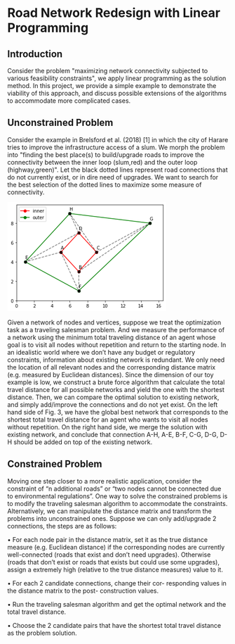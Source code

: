 # Road Network Redesign with Linear Programming

## Introduction

Consider the problem "maximizing network connectivity subjected to various feasibility constraints", we apply linear programming as the solution
method. In this project, we provide a simple example to demonstrate the viability of this approach, and discuss possible extensions of the algorithms to accommodate more complicated cases.

## Unconstrained Problem 

Consider the example in Brelsford et al. (2018) [1] in which the city of Harare tries to improve the infrastructure access of a slum. We morph the problem into "finding the best place(s) to build/upgrade roads to improve the connectivity between the inner loop (slum,red) and the outer loop (highway,green)". Let the black dotted lines represent road connections that do not currently exist, or in dire need of upgrades. We want to search for the best selection of the dotted lines to maximize some measure of connectivity.

![alt text](https://github.com/johnyangyue/tsp-based-urban-planning/blob/b41bdefcebbc0d6c43812684eb976846bd2a65c7/figs/tsp_sample_init.png)

Given a network of nodes and vertices, suppose we treat the optimization task as a traveling salesman problem. And we measure the performance of a network using the minimum total traveling distance of an agent whose goal is to visit all nodes without repetition and return to the starting node. In an idealistic world where we don’t have any budget or regulatory constraints, information about existing network is redundant. We only need the location of all relevant nodes and the corresponding distance matrix (e.g. measured by Euclidean distances). Since the dimension of our toy example is low, we construct a brute force algorithm that calculate the total travel distance for all possible networks and yield the one with the shortest distance. Then, we can compare the optimal solution to existing network, and simply add/improve the connections and do not yet exist. On the left hand side of Fig. 3, we have the global best network that corresponds to the shortest total travel distance for an agent who wants to visit all nodes without repetition. On the right hand side, we merge the solution with existing network, and conclude that connection A-H, A-E, B-F, C-G, D-G, D-H should be added on top of the existing network.

## Constrained Problem

Moving one step closer to a more realistic application, consider the constraint of “n additional roads” or “two nodes cannot be connected due to environmental regulations”. One way to solve the constrained problems is to modify the traveling salesman algorithm to accommodate the constraints. Alternatively, we can manipulate the distance matrix and transform the problems into unconstrained ones. Suppose we can only add/upgrade 2 connections, the steps are as follows:

• For each node pair in the distance matrix, set it as the true distance measure (e.g. Euclidean distance) if the corresponding nodes are currently well-connected (roads that exist and don’t need upgrades). Otherwise (roads that don’t exist or roads that exists but could use some upgrades), assign a extremely high (relative to the true distance measures) value to it.

• For each 2 candidate connections, change their cor- responding values in the distance matrix to the post- construction values.

• Run the traveling salesman algorithm and get the optimal network and the total travel distance.

• Choose the 2 candidate pairs that have the shortest total travel distance as the problem solution.

